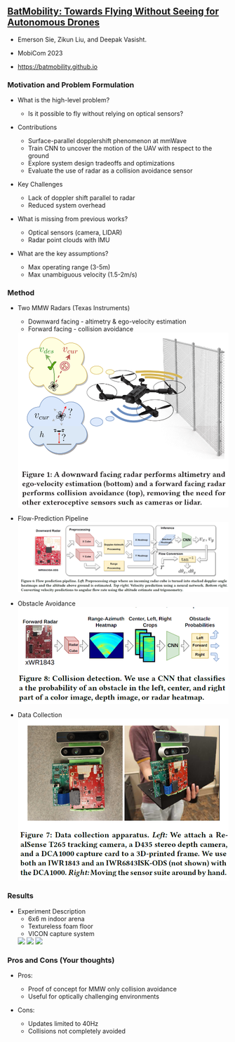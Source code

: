 ## [BatMobility: Towards Flying Without Seeing for Autonomous Drones](https://arxiv.org/abs/2307.11518)

* Emerson Sie, Zikun Liu, and Deepak Vasisht.

* MobiCom 2023 

* https://batmobility.github.io

### Motivation and Problem Formulation

* What is the high-level problem?
  * Is it possible to fly without relying on optical sensors?

* Contributions
  * Surface-parallel dopplershift phenomenon at mmWave
  * Train CNN to uncover the motion of the UAV with respect to the ground
  * Explore system design tradeoffs and optimizations
  * Evaluate the use of radar as a collision avoidance sensor

* Key Challenges
  * Lack of doppler shift parallel to radar
  * Reduced system overhead

* What is missing from previous works?
  * Optical sensors (camera, LIDAR)
  * Radar point clouds with IMU

* What are the key assumptions? 
  * Max operating range  (3-5m)
  * Max unambiguous velocity (1.5-2m/s)

### Method

* Two MMW Radars (Texas Instruments) 
  * Downward facing - altimetry & ego-velocity estimation
  * Forward facing - collision avoidance
  <img src="./method1.png"/>
    
* Flow-Prediction Pipeline
  <img src="./method2.png"/>
    
* Obstacle Avoidance
  <img src="./method3.png"/>

* Data Collection
  <img src="./method4.png"/>

### Results

* Experiment Description
  * 6x6 m indoor arena 
  * Textureless foam floor
  * VICON capture system
  <img src="./results1.png"/>
  <img src="./results2.png"/>
  <img src="./results3.png"/>

### Pros and Cons (Your thoughts)

* Pros: 
  * Proof of concept for MMW only collision avoidance
  * Useful for optically challenging environments

* Cons: 
  * Updates limited to 40Hz
  * Collisions not completely avoided
